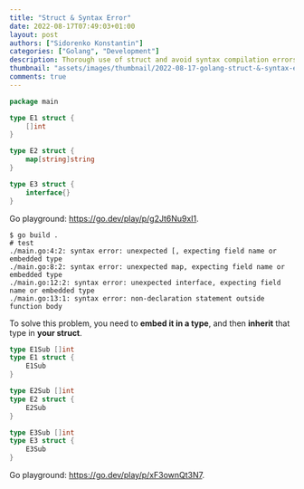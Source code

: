 ```yaml
---
title: "Struct & Syntax Error"
date: 2022-08-17T07:49:03+01:00
layout: post
authors: ["Sidorenko Konstantin"]
categories: ["Golang", "Development"]
description: Thorough use of struct and avoid syntax compilation errors.
thumbnail: "assets/images/thumbnail/2022-08-17-golang-struct-&-syntax-error.jpg"
comments: true
---
```


```go
package main

type E1 struct {
	[]int
}

type E2 struct {
	map[string]string
}

type E3 struct {
	interface{}
}
```

Go playground: <https://go.dev/play/p/g2Jt6Nu9xI1>.

```console
$ go build .
# test
./main.go:4:2: syntax error: unexpected [, expecting field name or embedded type
./main.go:8:2: syntax error: unexpected map, expecting field name or embedded type
./main.go:12:2: syntax error: unexpected interface, expecting field name or embedded type
./main.go:13:1: syntax error: non-declaration statement outside function body
```

To solve this problem, you need to **embed it in a type**, and then **inherit** that type in **your struct**.

```go
type E1Sub []int
type E1 struct {
	E1Sub
}

type E2Sub []int
type E2 struct {
	E2Sub
}

type E3Sub []int
type E3 struct {
	E3Sub
}
```

Go playground: <https://go.dev/play/p/xF3ownQt3N7>.
